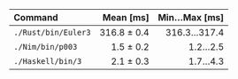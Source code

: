 | Command | Mean [ms] | Min…Max [ms] |
|:---|---:|---:|
| `./Rust/bin/Euler3` | 316.8 ± 0.4 | 316.3…317.4 |
| `./Nim/bin/p003` | 1.5 ± 0.2 | 1.2…2.5 |
| `./Haskell/bin/3` | 2.1 ± 0.3 | 1.7…4.3 |
